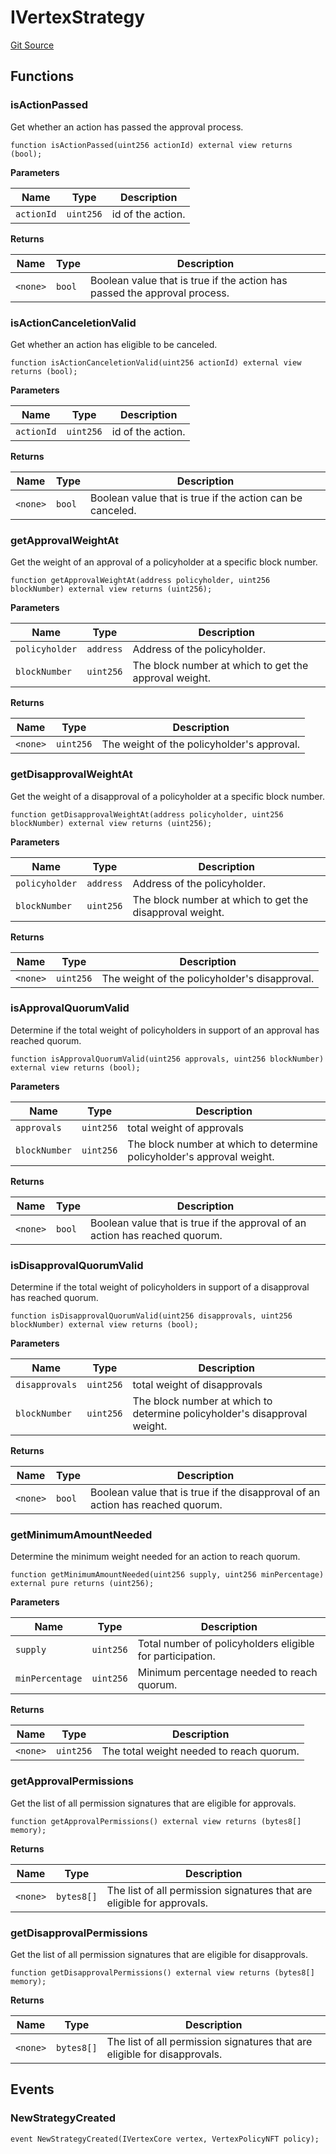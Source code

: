 # IVertexStrategy

[Git Source](https://github.com/llama-community/vertex-v1/blob/7b69542e87e2655dea74dab5779f3939de9641f7/src/strategy/IVertexStrategy.sol)

## Functions

### isActionPassed

Get whether an action has passed the approval process.

```solidity
function isActionPassed(uint256 actionId) external view returns (bool);
```

**Parameters**

| Name       | Type      | Description       |
| ---------- | --------- | ----------------- |
| `actionId` | `uint256` | id of the action. |

**Returns**

| Name     | Type   | Description                                                               |
| -------- | ------ | ------------------------------------------------------------------------- |
| `<none>` | `bool` | Boolean value that is true if the action has passed the approval process. |

### isActionCanceletionValid

Get whether an action has eligible to be canceled.

```solidity
function isActionCanceletionValid(uint256 actionId) external view returns (bool);
```

**Parameters**

| Name       | Type      | Description       |
| ---------- | --------- | ----------------- |
| `actionId` | `uint256` | id of the action. |

**Returns**

| Name     | Type   | Description                                               |
| -------- | ------ | --------------------------------------------------------- |
| `<none>` | `bool` | Boolean value that is true if the action can be canceled. |

### getApprovalWeightAt

Get the weight of an approval of a policyholder at a specific block number.

```solidity
function getApprovalWeightAt(address policyholder, uint256 blockNumber) external view returns (uint256);
```

**Parameters**

| Name           | Type      | Description                                           |
| -------------- | --------- | ----------------------------------------------------- |
| `policyholder` | `address` | Address of the policyholder.                          |
| `blockNumber`  | `uint256` | The block number at which to get the approval weight. |

**Returns**

| Name     | Type      | Description                                |
| -------- | --------- | ------------------------------------------ |
| `<none>` | `uint256` | The weight of the policyholder's approval. |

### getDisapprovalWeightAt

Get the weight of a disapproval of a policyholder at a specific block number.

```solidity
function getDisapprovalWeightAt(address policyholder, uint256 blockNumber) external view returns (uint256);
```

**Parameters**

| Name           | Type      | Description                                              |
| -------------- | --------- | -------------------------------------------------------- |
| `policyholder` | `address` | Address of the policyholder.                             |
| `blockNumber`  | `uint256` | The block number at which to get the disapproval weight. |

**Returns**

| Name     | Type      | Description                                   |
| -------- | --------- | --------------------------------------------- |
| `<none>` | `uint256` | The weight of the policyholder's disapproval. |

### isApprovalQuorumValid

Determine if the total weight of policyholders in support of an approval has reached quorum.

```solidity
function isApprovalQuorumValid(uint256 approvals, uint256 blockNumber) external view returns (bool);
```

**Parameters**

| Name          | Type      | Description                                                            |
| ------------- | --------- | ---------------------------------------------------------------------- |
| `approvals`   | `uint256` | total weight of approvals                                              |
| `blockNumber` | `uint256` | The block number at which to determine policyholder's approval weight. |

**Returns**

| Name     | Type   | Description                                                                 |
| -------- | ------ | --------------------------------------------------------------------------- |
| `<none>` | `bool` | Boolean value that is true if the approval of an action has reached quorum. |

### isDisapprovalQuorumValid

Determine if the total weight of policyholders in support of a disapproval has reached quorum.

```solidity
function isDisapprovalQuorumValid(uint256 disapprovals, uint256 blockNumber) external view returns (bool);
```

**Parameters**

| Name           | Type      | Description                                                               |
| -------------- | --------- | ------------------------------------------------------------------------- |
| `disapprovals` | `uint256` | total weight of disapprovals                                              |
| `blockNumber`  | `uint256` | The block number at which to determine policyholder's disapproval weight. |

**Returns**

| Name     | Type   | Description                                                                    |
| -------- | ------ | ------------------------------------------------------------------------------ |
| `<none>` | `bool` | Boolean value that is true if the disapproval of an action has reached quorum. |

### getMinimumAmountNeeded

Determine the minimum weight needed for an action to reach quorum.

```solidity
function getMinimumAmountNeeded(uint256 supply, uint256 minPercentage) external pure returns (uint256);
```

**Parameters**

| Name            | Type      | Description                                               |
| --------------- | --------- | --------------------------------------------------------- |
| `supply`        | `uint256` | Total number of policyholders eligible for participation. |
| `minPercentage` | `uint256` | Minimum percentage needed to reach quorum.                |

**Returns**

| Name     | Type      | Description                              |
| -------- | --------- | ---------------------------------------- |
| `<none>` | `uint256` | The total weight needed to reach quorum. |

### getApprovalPermissions

Get the list of all permission signatures that are eligible for approvals.

```solidity
function getApprovalPermissions() external view returns (bytes8[] memory);
```

**Returns**

| Name     | Type       | Description                                                            |
| -------- | ---------- | ---------------------------------------------------------------------- |
| `<none>` | `bytes8[]` | The list of all permission signatures that are eligible for approvals. |

### getDisapprovalPermissions

Get the list of all permission signatures that are eligible for disapprovals.

```solidity
function getDisapprovalPermissions() external view returns (bytes8[] memory);
```

**Returns**

| Name     | Type       | Description                                                               |
| -------- | ---------- | ------------------------------------------------------------------------- |
| `<none>` | `bytes8[]` | The list of all permission signatures that are eligible for disapprovals. |

## Events

### NewStrategyCreated

```solidity
event NewStrategyCreated(IVertexCore vertex, VertexPolicyNFT policy);
```
